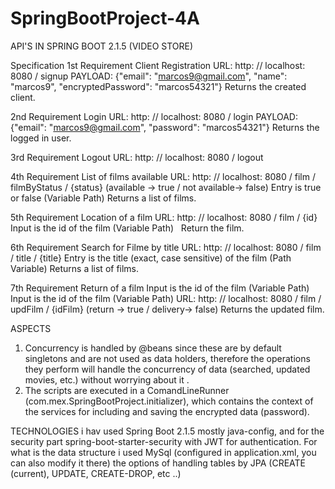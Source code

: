 # SpringBootProject-4A

API'S IN SPRING BOOT 2.1.5 (VIDEO STORE)

Specification
1st Requirement
Client Registration
URL: http: // localhost: 8080 / signup
PAYLOAD: {"email": "marcos9@gmail.com", "name": "marcos9", "encryptedPassword": "marcos54321"}
Returns the created client.


2nd Requirement
Login
URL: http: // localhost: 8080 / login
PAYLOAD: {"email": "marcos9@gmail.com", "password": "marcos54321"}
Returns the logged in user.


3rd Requirement
Logout
URL: http: // localhost: 8080 / logout


4th Requirement
List of films available
URL: http: // localhost: 8080 / film / filmByStatus / {status} (available -> true / not available-> false)
Entry is true or false (Variable Path)
Returns a list of films.



5th Requirement
Location of a film
URL: http: // localhost: 8080 / film / {id}
Input is the id of the film (Variable Path)
  Return the film.



6th Requirement
Search for Filme by title
URL: http: // localhost: 8080 / film / title / {title}
Entry is the title (exact, case sensitive) of the film (Path Variable)
Returns a list of films.



7th Requirement
Return of a film
Input is the id of the film (Variable Path)
Input is the id of the film (Variable Path)
URL: http: // localhost: 8080 / film / updFilm / {idFilm} (return -> true / delivery-> false)
Returns the updated film.



ASPECTS
1) Concurrency is handled by @beans since these are by default singletons and are not used as data holders, therefore the operations they perform will handle the concurrency of data (searched, updated movies, etc.) without worrying about it .
2) The scripts are executed in a ComandLineRunner (com.mex.SpringBootProject.initializer), which contains the context of the services for including and saving the encrypted data (password).

TECHNOLOGIES
i hav used Spring Boot 2.1.5 mostly java-config, and for the security part spring-boot-starter-security with JWT for authentication.
For what is the data structure i used MySql (configured in application.xml, you can also modify it there) the options of handling tables by JPA (CREATE (current), UPDATE, CREATE-DROP, etc ..)

